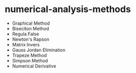 # numerical-analysis-methods
- Graphical Method
- Biseciton Method
- Regula False
- Newton's Rapson
- Matrix Invers
- Gauss Jordan Elimination
- Trapeze Method
- Simpson Method
- Numerical Derivative
